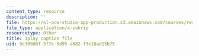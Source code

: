 ```yaml
---
content_type: resource
description: ''
file: https://ol-ocw-studio-app-production.s3.amazonaws.com/courses/res-6-012-introduction-to-probability-spring-2018/9c309d0f5f7c5d95a882f3e18ad15b75_fBfMIVXc_OM.vtt
file_type: application/x-subrip
resourcetype: Other
title: 3play caption file
uid: 9c309d0f-5f7c-5d95-a882-f3e18ad15b75
---
```


